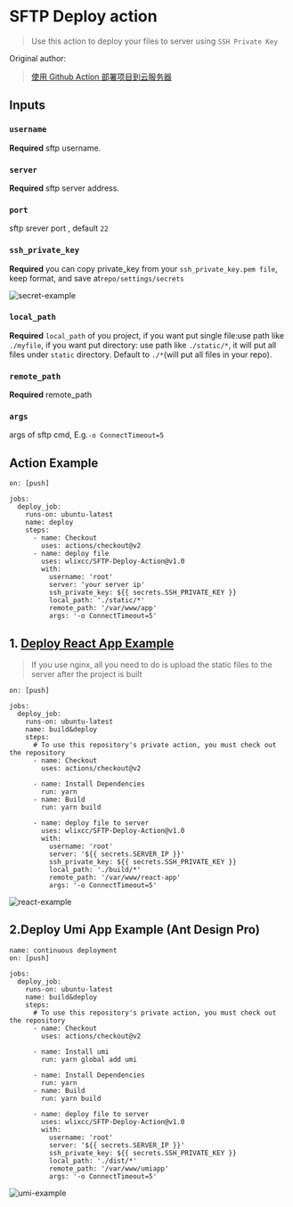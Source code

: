 # SFTP Deploy action

> Use this action to deploy your files to server using `SSH Private Key`

Original author:

> [使用 Github Action 部署项目到云服务器](https://zhuanlan.zhihu.com/p/107545396)

## Inputs

### `username`

**Required** sftp username.

### `server`

**Required** sftp server address.

### `port`

sftp srever port , default `22`

### `ssh_private_key`

**Required** you can copy private_key from your `ssh_private_key.pem file`, keep format, and save at`repo/settings/secrets`

![secret-example](./resource/secret.jpg)

### `local_path`

**Required** `local_path` of you project, if you want put single file:use path like `./myfile`, if you want put directory: use path like `./static/*`, it will put all files under `static` directory. Default to `./*`(will put all files in your repo).

### `remote_path`

**Required** remote_path

### `args`

args of sftp cmd, E.g.`-o ConnectTimeout=5`

## Action Example

    on: [push]

    jobs:
      deploy_job:
        runs-on: ubuntu-latest
        name: deploy
        steps:
          - name: Checkout
            uses: actions/checkout@v2
          - name: deploy file
            uses: wlixcc/SFTP-Deploy-Action@v1.0
            with:
              username: 'root'
              server: 'your server ip'
              ssh_private_key: ${{ secrets.SSH_PRIVATE_KEY }}
              local_path: './static/*'
              remote_path: '/var/www/app'
              args: '-o ConnectTimeout=5'

## 1. [Deploy React App Example](https://github.com/wlixcc/React-Deploy)

> If you use nginx, all you need to do is upload the static files to the server after the project is built

    on: [push]

    jobs:
      deploy_job:
        runs-on: ubuntu-latest
        name: build&deploy
        steps:
          # To use this repository's private action, you must check out the repository
          - name: Checkout
            uses: actions/checkout@v2

          - name: Install Dependencies
            run: yarn
          - name: Build
            run: yarn build

          - name: deploy file to server
            uses: wlixcc/SFTP-Deploy-Action@v1.0
            with:
              username: 'root'
              server: '${{ secrets.SERVER_IP }}'
              ssh_private_key: ${{ secrets.SSH_PRIVATE_KEY }}
              local_path: './build/*'
              remote_path: '/var/www/react-app'
              args: '-o ConnectTimeout=5'

![react-example](./resource/reactExample.jpg)

## 2.Deploy Umi App Example (Ant Design Pro)

    name: continuous deployment
    on: [push]

    jobs:
      deploy_job:
        runs-on: ubuntu-latest
        name: build&deploy
        steps:
          # To use this repository's private action, you must check out the repository
          - name: Checkout
            uses: actions/checkout@v2

          - name: Install umi
            run: yarn global add umi

          - name: Install Dependencies
            run: yarn
          - name: Build
            run: yarn build

          - name: deploy file to server
            uses: wlixcc/SFTP-Deploy-Action@v1.0
            with:
              username: 'root'
              server: '${{ secrets.SERVER_IP }}'
              ssh_private_key: ${{ secrets.SSH_PRIVATE_KEY }}
              local_path: './dist/*'
              remote_path: '/var/www/umiapp'
              args: '-o ConnectTimeout=5'

![umi-example](./resource/umiExample.jpg)
